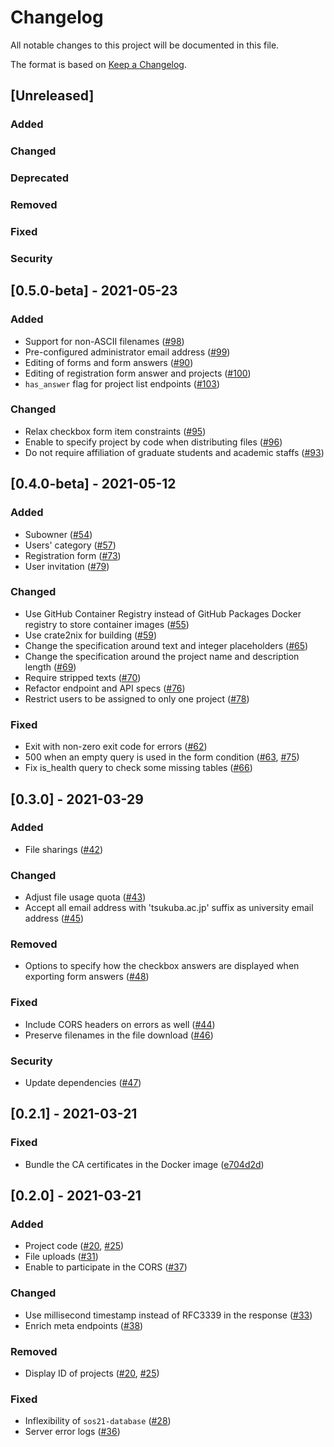 # Changelog

All notable changes to this project will be documented in this file.

The format is based on [Keep a Changelog](https://keepachangelog.com/en/1.0.0/).

## [Unreleased]

### Added
### Changed
### Deprecated
### Removed
### Fixed
### Security

## [0.5.0-beta] - 2021-05-23

### Added

- Support for non-ASCII filenames ([#98](https://github.com/sohosai/sos21-backend/pull/98))
- Pre-configured administrator email address ([#99](https://github.com/sohosai/sos21-backend/pull/99))
- Editing of forms and form answers ([#90](https://github.com/sohosai/sos21-backend/pull/90))
- Editing of registration form answer and projects ([#100](https://github.com/sohosai/sos21-backend/pull/100))
- `has_answer` flag for project list endpoints ([#103](https://github.com/sohosai/sos21-backend/pull/103))

### Changed

- Relax checkbox form item constraints ([#95](https://github.com/sohosai/sos21-backend/pull/95))
- Enable to specify project by code when distributing files ([#96](https://github.com/sohosai/sos21-backend/pull/96))
- Do not require affiliation of graduate students and academic staffs ([#93](https://github.com/sohosai/sos21-backend/pull/93))

## [0.4.0-beta] - 2021-05-12

### Added

- Subowner ([#54](https://github.com/sohosai/sos21-backend/pull/54))
- Users' category ([#57](https://github.com/sohosai/sos21-backend/pull/57))
- Registration form ([#73](https://github.com/sohosai/sos21-backend/pull/73))
- User invitation ([#79](https://github.com/sohosai/sos21-backend/pull/79))

### Changed

- Use GitHub Container Registry instead of GitHub Packages Docker registry to store container images ([#55](https://github.com/sohosai/sos21-backend/pull/55))
- Use crate2nix for building ([#59](https://github.com/sohosai/sos21-backend/pull/59))
- Change the specification around text and integer placeholders ([#65](https://github.com/sohosai/sos21-backend/pull/65))
- Change the specification around the project name and description length ([#69](https://github.com/sohosai/sos21-backend/pull/69))
- Require stripped texts ([#70](https://github.com/sohosai/sos21-backend/pull/70))
- Refactor endpoint and API specs ([#76](https://github.com/sohosai/sos21-backend/pull/76))
- Restrict users to be assigned to only one project ([#78](https://github.com/sohosai/sos21-backend/pull/78))

### Fixed

- Exit with non-zero exit code for errors ([#62](https://github.com/sohosai/sos21-backend/pull/62))
- 500 when an empty query is used in the form condition ([#63](https://github.com/sohosai/sos21-backend/pull/63), [#75](https://github.com/sohosai/sos21-backend/pull/75))
- Fix is_health query to check some missing tables ([#66](https://github.com/sohosai/sos21-backend/pull/66))

## [0.3.0] - 2021-03-29

### Added

- File sharings ([#42](https://github.com/sohosai/sos21-backend/pull/42))

### Changed

- Adjust file usage quota ([#43](https://github.com/sohosai/sos21-backend/pull/43))
- Accept all email address with 'tsukuba.ac.jp' suffix as university email address ([#45](https://github.com/sohosai/sos21-backend/pull/45))

### Removed

- Options to specify how the checkbox answers are displayed when exporting form answers ([#48](https://github.com/sohosai/sos21-backend/pull/48))

### Fixed

- Include CORS headers on errors as well ([#44](https://github.com/sohosai/sos21-backend/pull/44))
- Preserve filenames in the file download ([#46](https://github.com/sohosai/sos21-backend/pull/46))

### Security

- Update dependencies ([#47](https://github.com/sohosai/sos21-backend/pull/47))

## [0.2.1] - 2021-03-21

### Fixed

- Bundle the CA certificates in the Docker image ([e704d2d](https://github.com/sohosai/sos21-backend/commit/e704d2dd4ebb11cf6a4c0ebf3c7199d63bfb4a9d))

## [0.2.0] - 2021-03-21

### Added

- Project code ([#20](https://github.com/sohosai/sos21-backend/pull/20), [#25](https://github.com/sohosai/sos21-backend/pull/25))
- File uploads ([#31](https://github.com/sohosai/sos21-backend/pull/31))
- Enable to participate in the CORS ([#37](https://github.com/sohosai/sos21-backend/pull/37))

### Changed

- Use millisecond timestamp instead of RFC3339 in the response ([#33](https://github.com/sohosai/sos21-backend/pull/33))
- Enrich meta endpoints ([#38](https://github.com/sohosai/sos21-backend/pull/38/files))

### Removed

- Display ID of projects ([#20](https://github.com/sohosai/sos21-backend/pull/20), [#25](https://github.com/sohosai/sos21-backend/pull/25))

### Fixed

- Inflexibility of `sos21-database` ([#28](https://github.com/sohosai/sos21-backend/pull/28))
- Server error logs ([#36](https://github.com/sohosai/sos21-backend/pull/36))
